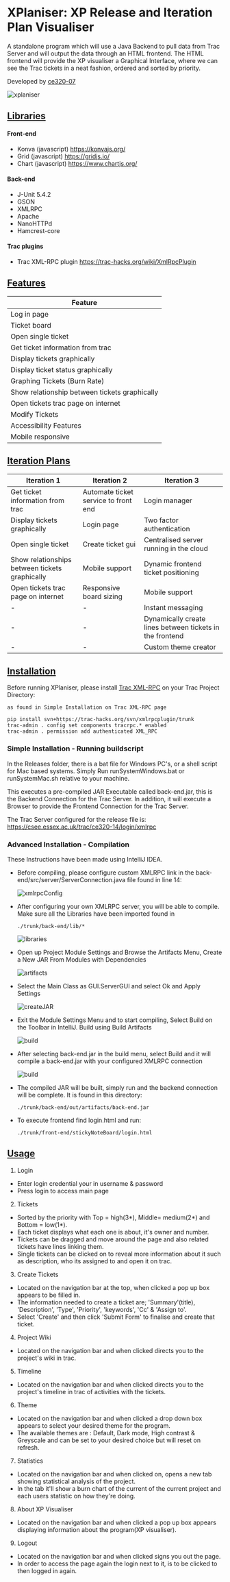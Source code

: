 # XPlaniser: XP Release and Iteration Plan Visualiser

A standalone program which will use a Java Backend to pull data from Trac Server and will output the data through an HTML frontend.
The HTML frontend will provide the XP visualiser a Graphical Interface, where we can see the Trac tickets in a neat fashion, ordered and sorted by priority.

Developed by [ce320-07](https://csee.essex.ac.uk/trac/ce320-07/wiki)

![xplaniser](./readme/xplaniser.jpg)

## <u> Libraries </u>

#### Front-end

- Konva (javascript) https://konvajs.org/
- Grid (javascript) https://gridjs.io/
- Chart (javascript) https://www.chartjs.org/

#### Back-end

- J-Unit 5.4.2
- GSON
- XMLRPC
- Apache
- NanoHTTPd
- Hamcrest-core

#### Trac plugins

- Trac XML-RPC plugin https://trac-hacks.org/wiki/XmlRpcPlugin

## <u> Features </u>

| Feature                                       |
| --------------------------------------------- |
| Log in page                                   |
| Ticket board                                  |
| Open single ticket                            |
| Get ticket information from trac              |
| Display tickets graphically                   |
| Display ticket status graphically             |
| Graphing Tickets (Burn Rate)                  |
| Show relationship between tickets graphically |
| Open tickets trac page on internet            |
| Modify Tickets                                |
| Accessibility Features                        |
| Mobile responsive                             |

## <u> Iteration Plans </u>

| Iteration 1                                    | Iteration 2                          | Iteration 3                                              |
| ---------------------------------------------- | ------------------------------------ | -------------------------------------------------------- |
| Get ticket information from trac               | Automate ticket service to front end | Login manager                                            |
| Display tickets graphically                    | Login page                           | Two factor authentication                                |
| Open single ticket                             | Create ticket gui                    | Centralised server running in the cloud                  |
| Show relationships between tickets graphically | Mobile support                       | Dynamic frontend ticket positioning                      |
| Open tickets trac page on internet             | Responsive board sizing              | Mobile support                                           |
| -                                              | -                                    | Instant messaging                                        |
| -                                              | -                                    | Dynamically create lines between tickets in the frontend |
| -                                              | -                                    | Custom theme creator                                     |

## <u> Installation </u>

Before running XPlaniser, please install [Trac XML-RPC](https://trac-hacks.org/wiki/XmlRpcPlugin#SimpleInstallation) on your Trac Project Directory:

```
as found in Simple Installation on Trac XML-RPC page

pip install svn+https://trac-hacks.org/svn/xmlrpcplugin/trunk
trac-admin . config set components tracrpc.* enabled
trac-admin . permission add authenticated XML_RPC
```

### Simple Installation - Running buildscript

In the Releases folder, there is a bat file for Windows PC's, or a shell script for Mac based systems.
Simply Run runSystemWindows.bat or runSystemMac.sh relative to your machine.

This executes a pre-compiled JAR Executable called back-end.jar, this is the Backend Connection for the Trac Server.
In addition, it will execute a Browser to provide the Frontend Connection for the Trac Server.

The Trac Server configured for the release file is: https://csee.essex.ac.uk/trac/ce320-14/login/xmlrpc

### Advanced Installation - Compilation

These Instructions have been made using IntelliJ IDEA.

- Before compiling, please configure custom XMLRPC link in the back-end/src/server/ServerConnection.java file found in line 14:

  ![xmlrpcConfig](readme/xmlrpc.png)

- After configuring your own XMLRPC server, you will be able to compile. Make sure all the Libraries have been imported found in

  ```
  ./trunk/back-end/lib/*
  ```

  ![libraries](readme/libraries.png)

- Open up Project Module Settings and Browse the Artifacts Menu, Create a New JAR From Modules with Dependencies

  ![artifacts](readme/artifactsJAR.png)

- Select the Main Class as GUI.ServerGUI and select Ok and Apply Settings

  ![createJAR](readme/createJAR.png)

- Exit the Module Settings Menu and to start compiling, Select Build on the Toolbar in IntelliJ. Build using Build Artifacts

  ![build](readme/buildArtifact.png)

- After selecting back-end.jar in the build menu, select Build and it will compile a back-end.jar with your configured XMLRPC connection

  ![build](readme/build.png)

- The compiled JAR will be built, simply run and the backend connection will be complete. It is found in this directory:

  ```
  ./trunk/back-end/out/artifacts/back-end.jar
  ```

- To execute frontend find login.html and run:
  ```
  ./trunk/front-end/stickyNoteBoard/login.html
  ```

## <u> Usage </u>

1. Login

- Enter login credential your in username & password
- Press login to access main page

2. Tickets

- Sorted by the priority with Top = high(3*), Middle= medium(2*) and Bottom = low(1\*).
- Each ticket displays what each one is about, it's owner and number.
- Tickets can be dragged and move around the page and also related tickets have lines linking them.
- Single tickets can be clicked on to reveal more information about it such as description, who its assigned to and open it on trac.

3. Create Tickets

- Located on the navigation bar at the top, when clicked a pop up box appears to be filled in.
- The information needed to create a ticket are; 'Summary'(title), 'Description', 'Type', 'Priority', 'keywords', 'Cc' & 'Assign to'.
- Select 'Create' and then click 'Submit Form' to finalise and create that ticket.

4. Project Wiki

- Located on the navigation bar and when clicked directs you to the project's wiki in trac.

5. Timeline

- Located on the navigation bar and when clicked directs you to the project's timeline in trac of activities with the tickets.

6. Theme

- Located on the navigation bar and when clicked a drop down box appears to select your desired theme for the program.
- The available themes are : Default, Dark mode, High contrast & Greyscale and can be set to your desired choice but will reset on refresh.

7. Statistics

- Located on the navigation bar and when clicked on, opens a new tab showing statistical analysis of the project.
- In the tab it'll show a burn chart of the current of the current project and each users statistic on how they're doing.

8. About XP Visualiser

- Located on the navigation bar and when clicked a pop up box appears displaying information about the program(XP visualiser).

9. Logout

- Located on the navigation bar and when clicked signs you out the page.
- In order to access the page again the login next to it, is to be clicked to then logged in again.
